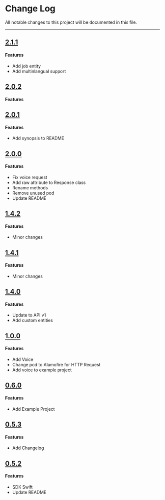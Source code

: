 # Change Log
All notable changes to this project will be documented in this file.

---
## [2.1.1](https://github.com/RecastAI/SDK-ios/releases/tag/2.1.1)

#### Features

* Add job entity
* Add multinlangual support

## [2.0.2](https://github.com/RecastAI/SDK-ios/releases/tag/2.0.2)

#### Features

## [2.0.1](https://github.com/RecastAI/SDK-ios/releases/tag/2.0.1)

#### Features

* Add synopsis to README

## [2.0.0](https://github.com/RecastAI/SDK-ios/releases/tag/2.0.0)

#### Features

* Fix voice request
* Add raw attribute to Response class
* Rename methods
* Remove unused pod
* Update README

## [1.4.2](https://github.com/RecastAI/SDK-ios/releases/tag/1.4.2)

#### Features

* Minor changes

## [1.4.1](https://github.com/RecastAI/SDK-ios/releases/tag/1.4.1)

#### Features

* Minor changes

## [1.4.0](https://github.com/RecastAI/SDK-ios/releases/tag/1.4.0)

#### Features

* Update to API v1
* Add custom entities

## [1.0.0](https://github.com/RecastAI/SDK-ios/releases/tag/1.0.0)

#### Features

* Add Voice
* Change pod to Alamofire for HTTP Request
* Add voice to example project

## [0.6.0](https://github.com/RecastAI/SDK-ios/releases/tag/0.6.0)

#### Features

* Add Example Project

## [0.5.3](https://github.com/RecastAI/SDK-ios/releases/tag/0.5.3)

#### Features

* Add Changelog

## [0.5.2](https://github.com/RecastAI/SDK-ios/releases/tag/0.5.2)

#### Features

* SDK Swift
* Update README
